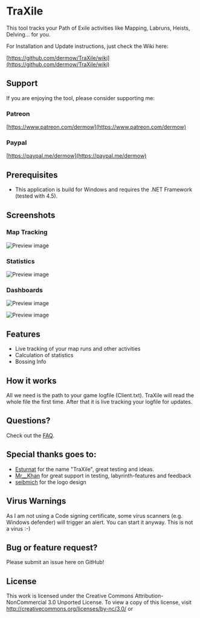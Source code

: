 # TraXile
This tool tracks your Path of Exile activities like Mapping, Labruns, Heists, Delving... for you. 

For Installation and Update instructions, just check the Wiki here: 

[https://github.com/dermow/TraXile/wiki](https://github.com/dermow/TraXile/wiki)

## Support
If you are enjoying the tool, please consider supporting me:

### Patreon
[https://www.patreon.com/dermow](https://www.patreon.com/dermow)

### Paypal
[https://paypal.me/dermow](https://paypal.me/dermow)


## Prerequisites
- This application is build for Windows and requires the .NET Framework (tested with 4.5).

## Screenshots

### Map Tracking
![Preview image](https://i.imgur.com/2hxd2Pt.png)

### Statistics
![Preview image](https://i.imgur.com/j30r2Q3.png)

### Dashboards
![Preview image](https://i.imgur.com/9TbcMAj.png)

![Preview image](https://i.imgur.com/Sg1QxK7.png)

## Features
* Live tracking of your map runs and other activities
* Calculation of statistics
* Bossing Info

## How it works
All we need is the path to your game logfile (Client.txt). TraXile will read the whole file the first time. After that it is live
tracking your logfile for updates.

## Questions?
Check out the [FAQ](https://github.com/dermow/TraXile/wiki/FAQ).

## Special thanks goes to:
* [Esturnat](https://de.pathofexile.com/account/view-profile/Esturnat2) for the name "TraXile", great testing and ideas.
* [Mr__Khan](https://www.twitch.tv/mr__khan) for great support in testing, labyrinth-features and feedback
* [seibmich](https://github.com/seibmich) for the logo design

## Virus Warnings
As I am not using a Code signing certificate, some virus scanners (e.g. Windows defender) will trigger an alert. You can start it anyway. This is not a virus :-)

## Bug or feature request?
Please submit an issue here on GitHub!

## License
This work is licensed under the Creative Commons Attribution-NonCommercial 3.0 Unported License. To view a copy of this license, visit http://creativecommons.org/licenses/by-nc/3.0/ or 
